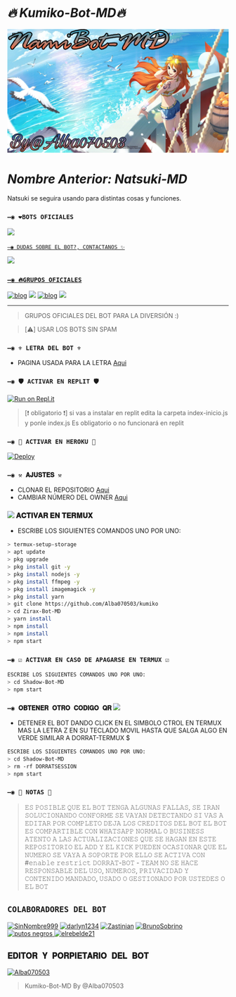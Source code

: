 

# ***🔥 Kumiko-Bot-MD🔥***

<p align="center">
<img src="https://github.com/Alba070503/Kumiko-MD/blob/master/Menu.png" alt="DORRAT-BOT-MD" width="900"/>
</p>

#  ***Nombre Anterior: Natsuki-MD***
Natsuki se seguira usando para distintas cosas y funciones.

### `—◉ ❤️BOTS OFICIALES`

<a href="http://wa.me/59169082575" target="blank"><img src="https://img.shields.io/badge/BOT-OFICIAL.1️⃣-25D366?style=for-the-badge&logo=whatsapp&logoColor=white" />

`—◉ DUDAS SOBRE EL BOT?, CONTACTANOS ✨`

<a href="http://wa.me/528442286089" target="blank"><img src="https://img.shields.io/badge/DIEGO_OFC_CREADOR-25D366?style=for-the-badge&logo=whatsapp&logoColor=white" />


### `—◉ 🔥GRUPOS OFICIALES`

[![blog](https://img.shields.io/badge/Grupo-Oficial-25D366?style=for-the-badge&logo=whatsapp&logoColor=white 
)](https://chat.whatsapp.com/JuuuUaIQnnE3t4SWQenShg)  <a href="https://chat.whatsapp.com/JuuuUaIQnnE3t4SWQenShg"> <img src="https://upload.wikimedia.org/wikipedia/commons/thumb/1/19/WhatsApp_logo-color-vertical.svg/1200px-WhatsApp_logo-color-vertical.svg.png" height="29px"></a>
[![blog](https://img.shields.io/badge/Grupo-Oficial2-25D366?style=for-the-badge&logo=whatsapp&logoColor=white 
)](https://chat.whatsapp.com/C3TfpGAEnpYHMqfe5YbZfc)  <a href="https://chat.whatsapp.com/C3TfpGAEnpYHMqfe5YbZfc"> <img src="https://upload.wikimedia.org/wikipedia/commons/thumb/1/19/WhatsApp_logo-color-vertical.svg/1200px-WhatsApp_logo-color-vertical.svg.png" height="29px"></a>

---------
> GRUPOS OFICIALES DEL BOT PARA LA DIVERSIÓN :) 

> [⚠️] USAR LOS BOTS SIN SPAM


### `—◉ ⚜️ LETRA DEL BOT ⚜️`
- PAGINA USADA PARA LA LETRA [Aqui](https://smiley.cool/es/weirdmaker.php)
  
### `—◉ 🛡️ ACTIVAR EN REPLIT 🛡️`

[![Run on Repl.it](https://repl.it/badge/github/DIEGO-OFC/Shadow-Bot-MD)](https://repl.it/github/DIEGO-OFC/Shadow-Bot-MD)
> [❗ obligatorio ❗] si vas a instalar en replit edita la carpeta index-inicio.js y ponle index.js
> Es obligatorio o no funcionará en replit

### `—◉ 🔮 ACTIVAR EN HEROKU 🔮`
[![Deploy](https://www.herokucdn.com/deploy/button.svg)](https://heroku.com/deploy?template=https://github.com/DIEGO-OFC/Zirax-Bot-MD)

### `—◉ ⚒️ 𝐀𝐉𝐔𝐒𝐓𝐄𝐒 ⚒️`
- CLONAR EL REPOSITORIO [Aqui](https://github.com/DIEGO-OFC/Shadow-Bot-MD/fork)
- CAMBIAR NÚMERO DEL OWNER [Aqui](https://github.com/DIEGO-OFC/Shadow-Bot-MD/blob/main/configuracion.js)

### <img src="https://github.com/DIEGO-OFC/Shadow-Bot-MD/blob/main/galeria/unnamed.png" height="30px"> 𝐀𝐂𝐓𝐈𝐕𝐀𝐑 𝐄𝐍 𝐓𝐄𝐑𝐌𝐔𝐗
- ESCRIBE LOS SIGUIENTES COMANDOS UNO POR UNO:
```bash
> termux-setup-storage
> apt update 
> pkg upgrade 
> pkg install git -y
> pkg install nodejs -y
> pkg install ffmpeg -y
> pkg install imagemagick -y
> pkg install yarn
> git clone https://github.com/Alba070503/kumiko
> cd Zirax-Bot-MD 
> yarn install 
> npm install
> npm install 
> npm start
```
### `—◉ ☑️ ACTIVAR EN CASO DE APAGARSE EN TERMUX ☑️`
```bash
ESCRIBE LOS SIGUIENTES COMANDOS UNO POR UNO:
> cd Shadow-Bot-MD
> npm start
```

### `—◉ 𝐎𝐁𝐓𝐄𝐍𝐄𝐑 𝐎𝐓𝐑𝐎 𝐂𝐎𝐃𝐈𝐆𝐎 𝐐𝐑` <img src="https://github.com/DIEGO-OFC/Shadow-Bot-MD/blob/main/galeria/qrcode_30531084_.png" height="30px">

- DETENER EL BOT DANDO CLICK EN EL SIMBOLO CTROL EN TERMUX MAS LA LETRA Z EN SU TECLADO MOVIL HASTA QUE SALGA ALGO EN VERDE SIMILAR A DORRAT-TERMUX $  
```bash
ESCRIBE LOS SIGUIENTES COMANDOS UNO POR UNO:
> cd Shadow-Bot-MD
> rm -rf DORRATSESSION 
> npm start
```

### `—◉ 📄 NOTAS 📄`
> 𝙴𝚂 𝙿𝙾𝚂𝙸𝙱𝙻𝙴 𝚀𝚄𝙴 𝙴𝙻 𝙱𝙾𝚃 𝚃𝙴𝙽𝙶𝙰 𝙰𝙻𝙶𝚄𝙽𝙰𝚂 𝙵𝙰𝙻𝙻𝙰𝚂, 𝚂𝙴 𝙸𝚁𝙰𝙽 𝚂𝙾𝙻𝚄𝙲𝙸𝙾𝙽𝙰𝙽𝙳𝙾 𝙲𝙾𝙽𝙵𝙾𝚁𝙼𝙴 𝚂𝙴 𝚅𝙰𝚈𝙰𝙽 𝙳𝙴𝚃𝙴𝙲𝚃𝙰𝙽𝙳𝙾
> 𝚂𝙸 𝚅𝙰𝚂 𝙰 𝙴𝙳𝙸𝚃𝙰𝚁 𝙿𝙾𝚁 𝙲𝙾𝙼𝙿𝙻𝙴𝚃𝙾 𝙳𝙴𝙹𝙰 𝙻𝙾𝚂 𝙲𝚁𝙴𝙳𝙸𝚃𝙾𝚂 𝙳𝙴𝙻 𝙱𝙾𝚃 
> 𝙴𝙻 𝙱𝙾𝚃 𝙴𝚂 𝙲𝙾𝙼𝙿𝙰𝚁𝚃𝙸𝙱𝙻𝙴 𝙲𝙾𝙽 𝚆𝙷𝙰𝚃𝚂𝙰𝙿𝙿 𝙽𝙾𝚁𝙼𝙰𝙻 𝙾 𝙱𝚄𝚂𝙸𝙽𝙴𝚂𝚂
> 𝙰𝚃𝙴𝙽𝚃𝙾 𝙰 𝙻𝙰𝚂 𝙰𝙲𝚃𝚄𝙰𝙻𝙸𝚉𝙰𝙲𝙸𝙾𝙽𝙴𝚂 𝚀𝚄𝙴 𝚂𝙴 𝙷𝙰𝙶𝙰𝙽 𝙴𝙽 𝙴𝚂𝚃𝙴 𝚁𝙴𝙿𝙾𝚂𝙸𝚃𝙾𝚁𝙸𝙾
> 𝙴𝙻 𝙰𝙳𝙳 𝚈 𝙴𝙻 𝙺𝙸𝙲𝙺 𝙿𝚄𝙴𝙳𝙴𝙽 𝙾𝙲𝙰𝚂𝙸𝙾𝙽𝙰𝚁 𝚀𝚄𝙴 𝙴𝙻 𝙽𝚄𝙼𝙴𝚁𝙾 𝚂𝙴 𝚅𝙰𝚈𝙰 𝙰 𝚂𝙾𝙿𝙾𝚁𝚃𝙴 𝙿𝙾𝚁 𝙴𝙻𝙻𝙾 𝚂𝙴 𝙰𝙲𝚃𝙸𝚅𝙰 𝙲𝙾𝙽 #𝚎𝚗𝚊𝚋𝚕𝚎 𝚛𝚎𝚜𝚝𝚛𝚒𝚌𝚝 
> 𝙳𝙾𝚁𝚁𝙰𝚃-𝙱𝙾𝚃 - 𝚃𝙴𝙰𝙼 𝙽𝙾 𝚂𝙴 𝙷𝙰𝙲𝙴 𝚁𝙴𝚂𝙿𝙾𝙽𝚂𝙰𝙱𝙻𝙴 𝙳𝙴𝙻 𝚄𝚂𝙾, 𝙽𝚄𝙼𝙴𝚁𝙾𝚂, 𝙿𝚁𝙸𝚅𝙰𝙲𝙸𝙳𝙰𝙳 𝚈 𝙲𝙾𝙽𝚃𝙴𝙽𝙸𝙳𝙾 𝙼𝙰𝙽𝙳𝙰𝙳𝙾, 𝚄𝚂𝙰𝙳𝙾 𝙾 𝙶𝙴𝚂𝚃𝙸𝙾𝙽𝙰𝙳𝙾 𝙿𝙾𝚁 𝚄𝚂𝚃𝙴𝙳𝙴𝚂 𝙾 𝙴𝙻 𝙱𝙾𝚃

## `COLABORADORES DEL BOT` 
<a href="https://github.com/SinNombre999"><img src="https://github.com/SinNombre999.png" width="100" height="100" alt="SinNombre999"/></a>
<a href="https://github.com/darlyn1234"><img src="https://github.com/darlyn1234.png" width="100" height="100" alt="darlyn1234"/></a>
<a href="https://github.com/Zastinian"><img src="https://github.com/Zastinian.png" width="100" height="100" alt="Zastinian"/></a>  <a href="https://github.com/BrunoSobrino"><img src="https://github.com/BrunoSobrino.png" width="100" height="100" alt="BrunoSobrino"/></a> <a href="https://github.com/Skidy89"><img src="https://github.com/Skidy89.png" width="100" height="100" alt="putos negros"/>
</a>
<a href="https://github.com/elrebelde21"><img src="https://github.com/elrebelde21.png" width="100" height="100" alt="elrebelde21"/> 
</a>  


## `𝐄𝐃𝐈𝐓𝐎𝐑 𝐘 𝐏𝐎𝐑𝐏𝐈𝐄𝐓𝐀𝐑𝐈𝐎 𝐃𝐄𝐋 𝐁𝐎𝐓` 
<a href="https://github.com/Alba070503"><img src="https://github.com/Alba070503.png" width="350" height="350" alt="Alba070503"/></a>

> Kumiko-Bot-MD By @Alba070503
